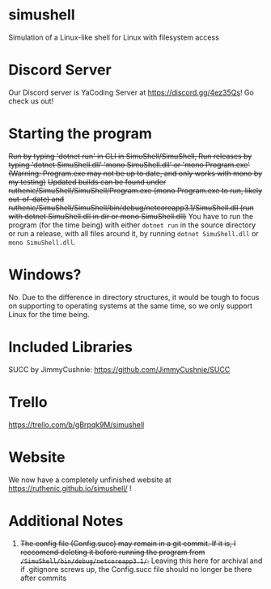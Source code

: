 # simushell
Simulation of a Linux-like shell for Linux with filesystem access

# Discord Server
Our Discord server is YaCoding Server at https://discord.gg/4ez35Qs! Go check us out!

# Starting the program
~~Run by typing 'dotnet run' in CLI in SimuShell/SimuShell, Run releases by typing 'dotnet SimuShell.dll' 'mono SimuShell.dll' or 'mono Program.exe' (Warning: Program.exe may not be up to date, and only works with mono by my testing)~~
~~Updated builds can be found under ruthenic/SimuShell/SimuShell/Program.exe (mono Program.exe to run, likely out-of-date) and ruthenic/SimuShell/SimuShell/bin/debug/netcoreapp3.1/SimuShell.dll (run with dotnet SimuShell.dll in dir or mono SimuShell.dll)~~
You have to run the program (for the time being) with either `dotnet run` in the source directory or run a release, with all files around it, by running `dotnet SimuShell.dll` or `mono SimuShell.dll`.

# Windows?
No.
Due to the difference in directory structures, it would be tough to focus on supporting to operating systems at the same time, so we only support Linux for the time being.

# Included Libraries
SUCC by JimmyCushnie: https://github.com/JimmyCushnie/SUCC  

# Trello
https://trello.com/b/gBrpqk9M/simushell

# Website
We now have a completely unfinished website at https://ruthenic.github.io/simushell/ ! 

# Additional Notes
1. ~~The config file (Config.succ) may remain in a git commit. If it is, I reccomend deleting it before running the program from `/SimuShell/bin/debug/netcoreapp3.1/`.~~ Leaving this here for archival and if .gitignore screws up, the Config.succ file should no longer be there after commits
